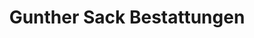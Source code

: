 ---
title: "Gunther Sack Bestattungen"
url: /leipzig/gunther-sack-bestattungen/
shop: Bestattungen
---